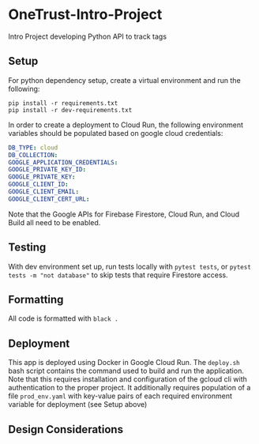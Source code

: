 # OneTrust-Intro-Project
Intro Project developing Python API to track tags

## Setup
For python dependency setup, create a virtual environment and run the following:

```
pip install -r requirements.txt
pip install -r dev-requirements.txt
```

In order to create a deployment to Cloud Run, the following environment variables should 
be populated based on google cloud credentials:
```yaml
DB_TYPE: cloud
DB_COLLECTION: 
GOOGLE_APPLICATION_CREDENTIALS: 
GOOGLE_PRIVATE_KEY_ID: 
GOOGLE_PRIVATE_KEY: 
GOOGLE_CLIENT_ID: 
GOOGLE_CLIENT_EMAIL: 
GOOGLE_CLIENT_CERT_URL:
```
Note that the Google APIs for Firebase Firestore, Cloud Run, and Cloud Build all need to be enabled.

## Testing
With dev environment set up, run tests locally with 
```pytest tests```, or
```pytest tests -m "not database"```
to skip tests that require Firestore access.

## Formatting
All code is formatted with `black .`

## Deployment
This app is deployed using Docker in Google Cloud Run. The `deploy.sh` bash script contains the command used to build and run the application. Note that this requires installation and configuration of the gcloud cli with authentication to the proper project. It additionally requires population of a file `prod_env.yaml` with key-value pairs of each required environment variable for deployment (see Setup above)

## Design Considerations

